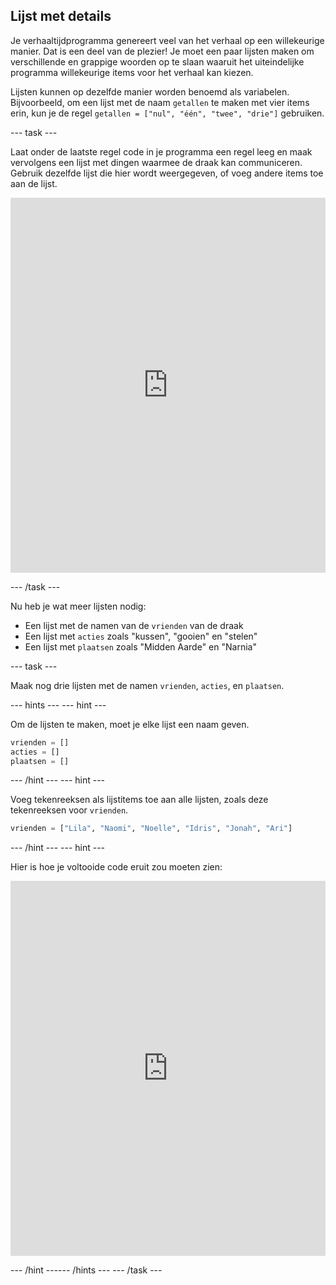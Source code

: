 ## Lijst met details

Je verhaaltijdprogramma genereert veel van het verhaal op een willekeurige manier. Dat is een deel van de plezier! Je moet een paar lijsten maken om verschillende en grappige woorden op te slaan waaruit het uiteindelijke programma willekeurige items voor het verhaal kan kiezen.

Lijsten kunnen op dezelfde manier worden benoemd als variabelen. Bijvoorbeeld, om een lijst met de naam `getallen` te maken met vier items erin, kun je de regel `getallen = ["nul", "één", "twee", "drie"]` gebruiken.

--- task ---

Laat onder de laatste regel code in je programma een regel leeg en maak vervolgens een lijst met dingen waarmee de draak kan communiceren. Gebruik dezelfde lijst die hier wordt weergegeven, of voeg andere items toe aan de lijst. 
<iframe src="https://trinket.io/embed/python/95f877f199" width="100%" height="600" frameborder="0" marginwidth="0" marginheight="0" allowfullscreen mark="crwd-mark"></iframe> 

--- /task ---

Nu heb je wat meer lijsten nodig:

- Een lijst met de namen van de `vrienden` van de draak
- Een lijst met `acties` zoals "kussen", "gooien" en "stelen"
- Een lijst met `plaatsen` zoals "Midden Aarde" en "Narnia"

--- task ---

Maak nog drie lijsten met de namen `vrienden`, `acties`, en `plaatsen`.

--- hints ---
 --- hint ---

Om de lijsten te maken, moet je elke lijst een naam geven.

```python
vrienden = []
acties = []
plaatsen = []
```

--- /hint --- --- hint ---

Voeg tekenreeksen als lijstitems toe aan alle lijsten, zoals deze tekenreeksen voor `vrienden`.

```python
vrienden = ["Lila", "Naomi", "Noelle", "Idris", "Jonah", "Ari"]
```

--- /hint --- --- hint ---

Hier is hoe je voltooide code eruit zou moeten zien: 
<iframe src="https://trinket.io/embed/python/56a434c180" width="100%" height="600" frameborder="0" marginwidth="0" marginheight="0" allowfullscreen mark="crwd-mark"></iframe> 

--- /hint ------ /hints --- --- /task ---